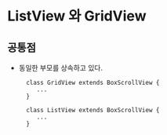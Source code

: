 # ListView 와 GridView

## 공통점
 - 동일한 부모를 상속하고 있다.
        
         class GridView extends BoxScrollView {
            ...
         }

         class ListView extends BoxScrollView {
            ...
         } 

